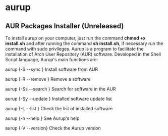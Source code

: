 # aurup
## AUR Packages Installer (Unreleased)

To install aurup on your computer, just run the command **chmod +x install.sh** and after running the command **sh install.sh**, if necessary run the command with sudo privileges. 
Aurup is a program to facilitate the installation of Arch User Repository (AUR) software. Developed in the Shell Script language, Aurup's main functions are:

aurup {-S --sync }
Install software from AUR

aurup {-R --remove }
Remove a software

aurup {-Ss --search }
Search for software in the AUR

aurup {-Sy --update }
Installed software update list

aurup {-L --list }
Check the list of installed software

aurup {-h --help }
See Aurup's help

aurup {-V --version}
Check the Aurup version
